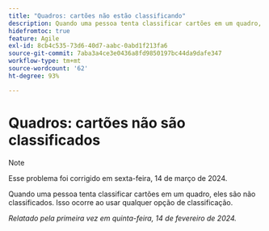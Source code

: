 ```yaml
---
title: "Quadros: cartões não estão classificando"
description: Quando uma pessoa tenta classificar cartões em um quadro, eles são não classificados. Isso ocorre ao usar qualquer opção de classificação.
hidefromtoc: true
feature: Agile
exl-id: 8cb4c535-73d6-40d7-aabc-0abd1f213fa6
source-git-commit: 7aba3a4ce3e0436a8fd9850197bc44da9dafe347
workflow-type: tm+mt
source-wordcount: '62'
ht-degree: 93%

---
```


# Quadros: cartões não são classificados

>[!NOTE]
>
>Esse problema foi corrigido em sexta-feira, 14 de março de 2024.

Quando uma pessoa tenta classificar cartões em um quadro, eles são não classificados. Isso ocorre ao usar qualquer opção de classificação.

_Relatado pela primeira vez em quinta-feira, 14 de fevereiro de 2024._
